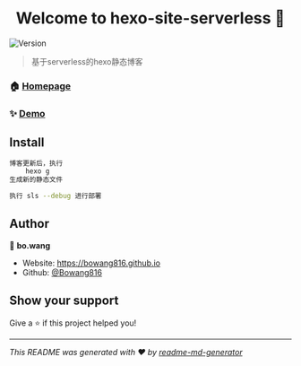 <h1 align="center">Welcome to hexo-site-serverless 👋</h1>
<p>
  <img alt="Version" src="https://img.shields.io/badge/version-0.0.1-blue.svg?cacheSeconds=2592000" />
</p>

> 基于serverless的hexo静态博客

### 🏠 [Homepage]( https://github.com/webbx/tasteServerless.git )

### ✨ [Demo](http://serverless-1252874230.cos-website.ap-chengdu.myqcloud.com/)

## Install

```sh
博客更新后，执行
    hexo g 
生成新的静态文件

执行 sls --debug 进行部署
```

## Author

👤 **bo.wang**

* Website: https://bowang816.github.io
* Github: [@Bowang816](https://github.com/Bowang816)

## Show your support

Give a ⭐️ if this project helped you!

***
_This README was generated with ❤️ by [readme-md-generator](https://github.com/kefranabg/readme-md-generator)_